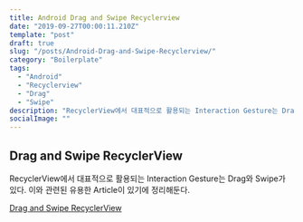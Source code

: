 ```yaml
---
title: Android Drag and Swipe Recyclerview
date: "2019-09-27T00:00:11.210Z"
template: "post"
draft: true
slug: "/posts/Android-Drag-and-Swipe-Recyclerview/"
category: "Boilerplate"
tags:
  - "Android"
  - "Recyclerview"
  - "Drag"
  - "Swipe"
description: "RecyclerView에서 대표적으로 활용되는 Interaction Gesture는 Drag와 Swipe가 있다. 이와 관련된 유용한 Article이 있기에 정리해둔다."
socialImage: ""
---
```


## Drag and Swipe RecyclerView

RecyclerView에서 대표적으로 활용되는 Interaction Gesture는 Drag와 Swipe가 있다. 이와 관련된 유용한 Article이 있기에 정리해둔다.

[Drag and Swipe RecyclerView](http://dudmy.net/android/2018/05/02/drag-and-swipe-recyclerview/)
